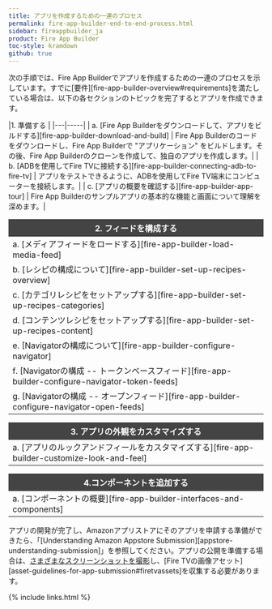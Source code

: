 ```yaml
---
title: アプリを作成するための一連のプロセス
permalink: fire-app-builder-end-to-end-process.html
sidebar: fireappbuilder_ja
product: Fire App Builder
toc-style: kramdown
github: true
---
```


<style>
th {
background-color: #444;
color: white;
font-weight: bold;
}
</style>


次の手順では、Fire App Builderでアプリを作成するための一連のプロセスを示しています。すでに[要件][fire-app-builder-overview#requirements]を満たしている場合は、以下の各セクションのトピックを完了するとアプリを作成できます。

|1. 準備する |
|---|-----|
| a. [Fire App Builderをダウンロードして、アプリをビルドする][fire-app-builder-download-and-build] | Fire App Builderのコードをダウンロードし、Fire App Builderで "アプリケーション" をビルドします。その後、Fire App Builderのクローンを作成して、独自のアプリを作成します。|
| b. [ADBを使用してFire TVに接続する][fire-app-builder-connecting-adb-to-fire-tv] | アプリをテストできるように、ADBを使用してFire TV端末にコンピューターを接続します。|
| c. [アプリの概要を確認する][fire-app-builder-app-tour] | Fire App Builderのサンプルアプリの基本的な機能と画面について理解を深めます。|

| 2. フィードを構成する |
|---|
| a. [メディアフィードをロードする][fire-app-builder-load-media-feed] | アプリにメディアフィードをロードします。フィードには、タイトル、説明、サムネイル、メディアオブジェクトなど、すべてのメディアアセットが含まれます。|
| b. [レシピの構成について][fire-app-builder-set-up-recipes-overview] | Fire App Builderに含まれているレシピと、構成の要件について説明します。|
| c. [カテゴリレシピをセットアップする][fire-app-builder-set-up-recipes-categories] | Fire App Builderでフィードのカテゴリを読み取る方法を構成します。カテゴリにより、コンテンツがさまざまなグループに分類されます。|
| d. [コンテンツレシピをセットアップする][fire-app-builder-set-up-recipes-content] | Fire App Builderでフィードのコンテンツを読み取る方法を構成します。コンテンツとは、タイトル、説明、ビデオのURLなど、フィードのすべての要素のことです。|
| e. [Navigatorの構成について][fire-app-builder-configure-navigator] | Navigatorファイルの役割と、構成が必要な項目について説明します。|
| f. [Navigatorの構成 -- トークンベースフィード][fire-app-builder-configure-navigator-token-feeds] | カテゴリレシピとコンテンツレシピをアプリのUIの画面に関連付けます。アクセスするためにトークンが必要なフィードの場合は、この手順に従います。|
| g. [Navigatorの構成 -- オープンフィード][fire-app-builder-configure-navigator-open-feeds] | カテゴリレシピとコンテンツレシピをアプリのUIの画面に関連付けます。トークンなしでオープンにアクセスできるフィードの場合は、この手順に従います。|

| 3. アプリの外観をカスタマイズする |
|---|
| a. [アプリのルックアンドフィールをカスタマイズする][fire-app-builder-customize-look-and-feel] | custom.xmlファイルを使用して、アプリの外観をカスタマイズします。フォントから背景色、ホームページのレイアウト、スプラッシュ画面などまで、アプリのほぼすべての要素をカスタマイズできます。|

| 4.コンポーネントを追加する |
|---|
| a. [コンポーネントの概要][fire-app-builder-interfaces-and-components] | Fire App Builderのインターフェースを実装する、すでにコーディングされたコンポーネントをロードすることで、認証、アプリ内課金、分析、広告、またはMedia Playerを設定します。|

アプリの開発が完了し、Amazonアプリストアにそのアプリを申請する準備ができたら、「[Understanding Amazon Appstore Submission][appstore-understanding-submission]」を参照してください。アプリの公開を準備する場合は、[さまざまなスクリーンショットを撮影](/support/submitting-your-app/tech-docs/taking-screenshots)し、[Fire TVの画像アセット][asset-guidelines-for-app-submission#firetvassets]を収集する必要があります。

{% include links.html %}
